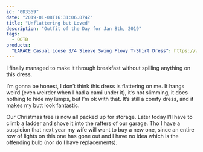 ```yaml
---
id: "0D3359"
date: "2019-01-08T16:31:06.074Z"
title: "Unflattering but Loved"
description: "Outfit of the Day for Jan 8th, 2019"
tags:
  - OOTD
products:
  "LARACE Casual Loose 3/4 Sleeve Swing Flowy T-Shirt Dress": https://www.amazon.com/exec/obidos/ASIN/B075CNG9NV/curvyandtrans-20
---
```

I finally managed to make it through breakfast without spilling anything on this dress.

I’m gonna be honest, I don’t think this dress is flattering on me. It hangs weird (even weirder when I had a cami under it), it’s not slimming, it does nothing to hide my lumps, but I’m ok with that. It’s still a comfy dress, and it makes my butt look fantastic.

Our Christmas tree is now all packed up for storage. Later today I’ll have to climb a ladder and shove it into the rafters of our garage. Tho I have a suspicion that next year my wife will want to buy a new one, since an entire row of lights on this one has gone out and I have no idea which is the offending bulb (nor do I have replacements).
